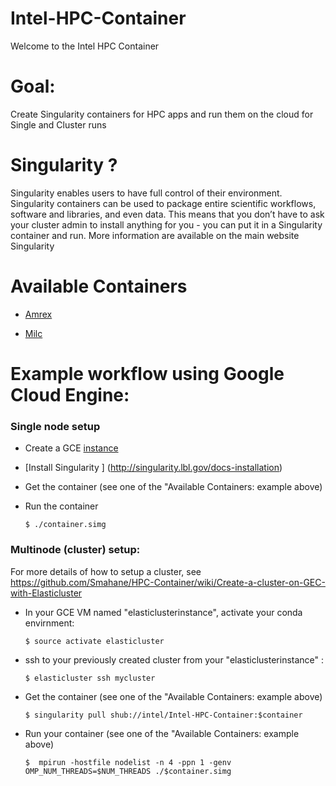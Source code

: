 # Intel-HPC-Container
Welcome to the Intel HPC Container

# Goal:
Create Singularity containers for HPC apps and run them on the cloud for Single and Cluster runs

# Singularity ?
Singularity enables users to have full control of their environment. Singularity containers can be used to package entire scientific workflows, software and libraries, and even data. This means that you don’t have to ask your cluster admin to install anything for you - you can put it in a Singularity container and run. More information are available on the main website Singularity


# Available Containers

* [Amrex](https://github.com/intel/Intel-HPC-Container/blob/master/containers/amrex/README.md)

* [Milc](https://github.com/intel/Intel-HPC-Container/blob/master/containers/milc/README.md)

# Example workflow using Google Cloud Engine:

### Single node setup
  -   Create a GCE [instance](https://cloud.google.com/compute/docs/instances/create-start-instance)
  -   [Install Singularity ] (http://singularity.lbl.gov/docs-installation)
  -   Get the container (see one of the "Available Containers: example above)
  -   Run the container
   
          $ ./container.simg


###  Multinode (cluster) setup: 
  
  For more details of how to setup a cluster, see https://github.com/Smahane/HPC-Container/wiki/Create-a-cluster-on-GEC-with-Elasticluster
  
 * In your GCE VM named "elasticlusterinstance", activate your conda envirnment:
 
       $ source activate elasticluster
 
  * ssh to your previously created cluster from your "elasticlusterinstance" :
  
        $ elasticluster ssh mycluster

  * Get the container (see one of the "Available Containers: example above)
  
    	$ singularity pull shub://intel/Intel-HPC-Container:$container
   
   * Run your container (see one of the "Available Containers: example above)
   
         $  mpirun -hostfile nodelist -n 4 -ppn 1 -genv OMP_NUM_THREADS=$NUM_THREADS ./$container.simg
        
